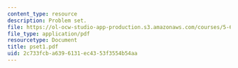 ```yaml
---
content_type: resource
description: Problem set.
file: https://ol-ocw-studio-app-production.s3.amazonaws.com/courses/5-68j-kinetics-of-chemical-reactions-spring-2003/2c733fcba6396131ec4353f3554b54aa_pset1.pdf
file_type: application/pdf
resourcetype: Document
title: pset1.pdf
uid: 2c733fcb-a639-6131-ec43-53f3554b54aa
---
```

